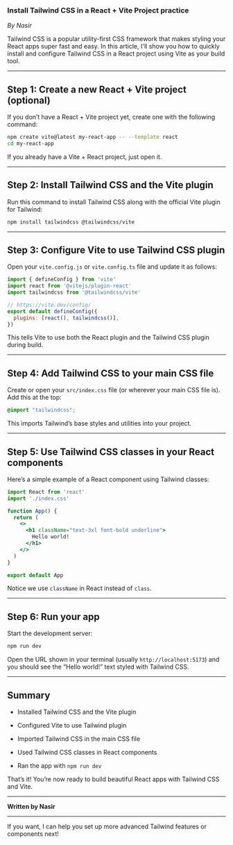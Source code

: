 
### Install Tailwind CSS in a React + Vite Project practice 

_By Nasir_

Tailwind CSS is a popular utility-first CSS framework that makes styling your React apps super fast and easy. In this article, I'll show you how to quickly install and configure Tailwind CSS in a React project using Vite as your build tool.

----------

## Step 1: Create a new React + Vite project (optional)

If you don’t have a React + Vite project yet, create one with the following command:

```bash
npm create vite@latest my-react-app -- --template react
cd my-react-app

```

If you already have a Vite + React project, just open it.

----------

## Step 2: Install Tailwind CSS and the Vite plugin

Run this command to install Tailwind CSS along with the official Vite plugin for Tailwind:

```bash
npm install tailwindcss @tailwindcss/vite

```

----------

## Step 3: Configure Vite to use Tailwind CSS plugin

Open your `vite.config.js` or `vite.config.ts` file and update it as follows:

```js
import { defineConfig } from 'vite'
import react from '@vitejs/plugin-react'
import tailwindcss from '@tailwindcss/vite'

// https://vite.dev/config/
export default defineConfig({
  plugins: [react(), tailwindcss()],
})

```

This tells Vite to use both the React plugin and the Tailwind CSS plugin during build.

----------

## Step 4: Add Tailwind CSS to your main CSS file

Create or open your `src/index.css` file (or wherever your main CSS file is). Add this at the top:

```css
@import "tailwindcss";

```

This imports Tailwind’s base styles and utilities into your project.

----------

## Step 5: Use Tailwind CSS classes in your React components

Here’s a simple example of a React component using Tailwind classes:

```jsx
import React from 'react'
import './index.css'

function App() {
  return (
    <>
      <h1 className="text-3xl font-bold underline">
        Hello world!
      </h1>
    </>
  )
}

export default App

```

Notice we use `className` in React instead of `class`.

----------

## Step 6: Run your app

Start the development server:

```bash
npm run dev

```

Open the URL shown in your terminal (usually `http://localhost:5173`) and you should see the “Hello world!” text styled with Tailwind CSS.

----------

## Summary

-   Installed Tailwind CSS and the Vite plugin
    
-   Configured Vite to use Tailwind plugin
    
-   Imported Tailwind CSS in the main CSS file
    
-   Used Tailwind CSS classes in React components
    
-   Ran the app with `npm run dev`
    

That’s it! You’re now ready to build beautiful React apps with Tailwind CSS and Vite.

----------

**Written by Nasir**

----------

If you want, I can help you set up more advanced Tailwind features or components next!